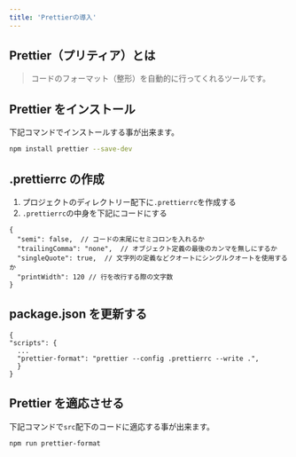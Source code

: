 ```yaml
---
title: 'Prettierの導入'
---
```


## Prettier（プリティア）とは

> コードのフォーマット（整形）を自動的に行ってくれるツールです。

## Prettier をインストール

下記コマンドでインストールする事が出来ます。

```bash
npm install prettier --save-dev
```

## .prettierrc の作成

1. プロジェクトのディレクトリー配下に`.prettierrc`を作成する
2. `.prettierrc`の中身を下記にコードにする

```json: .prettierrc
{
  "semi": false,  // コードの末尾にセミコロンを入れるか
  "trailingComma": "none",  // オブジェクト定義の最後のカンマを無しにするか
  "singleQuote": true,  // 文字列の定義などクオートにシングルクオートを使用するか
  "printWidth": 120 // 行を改行する際の文字数
}
```

## package.json を更新する

```json: package.json
{
"scripts": {
  ...
  "prettier-format": "prettier --config .prettierrc --write .",
  }
}
```

## Prettier を適応させる

下記コマンドで`src`配下のコードに適応する事が出来ます。

```bash
npm run prettier-format
```
